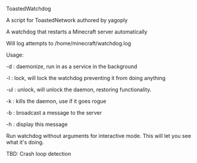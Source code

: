 ToastedWatchdog

A script for ToastedNetwork authored by yagoply

A watchdog that restarts a Minecraft server automatically

Will log attempts to /home/minecraft/watchdog.log


Usage:

-d : daemonize, run in as a service in the background

-l : lock, will lock the watchdog preventing it from doing anything

-ul : unlock, will unlock the daemon, restoring functionality.

-k : kills the daemon, use if it goes rogue

-b : broadcast a message to the server

-h : display this message

Run watchdog without arguments for interactive mode. This will let you see what it's doing.

TBD: Crash loop detection